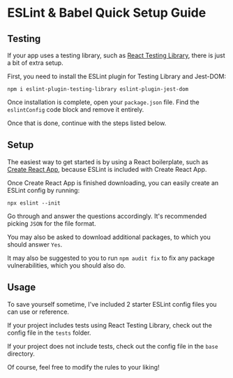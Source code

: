 # ESLint & Babel Quick Setup Guide

## Testing

If your app uses a testing library, such as [React Testing Library](https://github.com/testing-library/react-testing-library), there is just a bit of extra setup.

First, you need to install the ESLint plugin for Testing Library and Jest-DOM:

`npm i eslint-plugin-testing-library eslint-plugin-jest-dom`

Once installation is complete, open your `package.json` file. Find the `eslintConfig` code block and remove it entirely.

Once that is done, continue with the steps listed below.

## Setup

The easiest way to get started is by using a React boilerplate, such as [Create React App](https://github.com/facebook/create-react-app), because ESLint is included with Create React App.

Once Create React App is finished downloading, you can easily create an ESLint config by running:

`npx eslint --init`

Go through and answer the questions accordingly. It's recommended picking `JSON` for the file format.

You may also be asked to download additional packages, to which you should answer `Yes`.

It may also be suggested to you to run `npm audit fix` to fix any package vulnerabilities, which you should also do.

## Usage

To save yourself sometime, I've included 2 starter ESLint config files you can use or reference.

If your project includes tests using React Testing Library, check out the config file in the `tests` folder.

If your project does not include tests, check out the config file in the `base` directory.

Of course, feel free to modify the rules to your liking!
